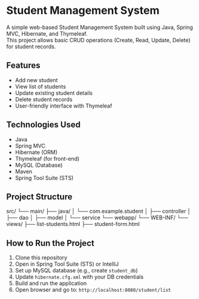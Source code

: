 # Student Management System

A simple web-based Student Management System built using Java, Spring MVC, Hibernate, and Thymeleaf.  
This project allows basic CRUD operations (Create, Read, Update, Delete) for student records.

##  Features

- Add new student
- View list of students
- Update existing student details
- Delete student records
- User-friendly interface with Thymeleaf

##  Technologies Used

- Java
- Spring MVC
- Hibernate (ORM)
- Thymeleaf (for front-end)
- MySQL (Database)
- Maven
- Spring Tool Suite (STS)

##  Project Structure
src/
└── main/
├── java/
│ └── com.example.student
│ ├── controller
│ ├── dao
│ ├── model
│ └── service
└── webapp/
└── WEB-INF/
└── views/
├── list-students.html
├── student-form.html


##  How to Run the Project

1. Clone this repository  
2. Open in Spring Tool Suite (STS) or IntelliJ  
3. Set up MySQL database (e.g., create `student_db`)  
4. Update `hibernate.cfg.xml` with your DB credentials  
5. Build and run the application  
6. Open browser and go to: `http://localhost:8080/student/list`  





